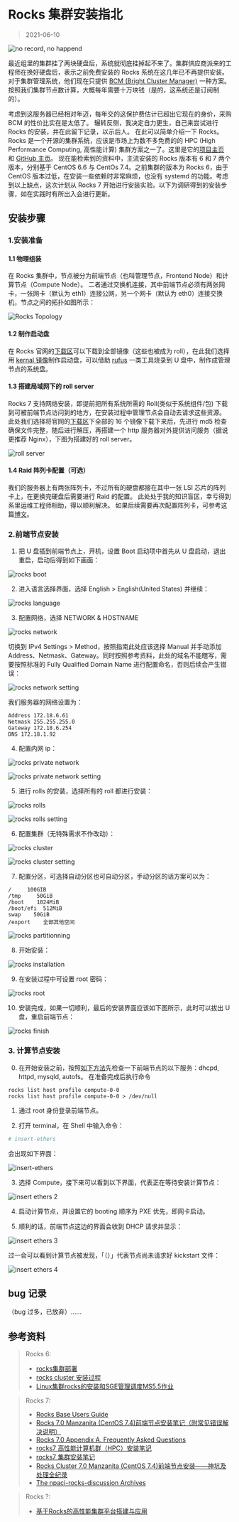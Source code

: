 # Rocks 集群安装指北

> 2021-06-10

![no record, no happend](../img/record-happend.jpeg)

最近组里的集群挂了两块硬盘后，系统就彻底挂掉起不来了。集群供应商派来的工程师在换好硬盘后，表示之前免费安装的 Rocks 系统在这几年已不再提供安装。
对于集群管理系统，他们现在只提供 [BCM (Bright Cluster Manager)](https://www.brightcomputing.com/brightclustermanager) 一种方案。
按照我们集群节点数计算，大概每年需要十万块钱（是的，这系统还是订阅制的）。

考虑到这服务器已经相对年迈，每年交的这保护费估计已超出它现在的身价，采购 BCM 的性价比实在是太低了。
辗转反侧，我决定自力更生，自己来尝试进行 Rocks 的安装，并在此留下记录，以示后人。
在此可以简单介绍一下 Rocks。Rocks 是一个开源的集群系统，应该是市场上为数不多免费的的 HPC (High Performance Computing, 高性能计算) 集群方案之一了。这里是它的[项目主页](http://www.rocksclusters.org/) 和 [GitHub 主页](https://github.com/rocksclusters)。
现在能检索到的资料中，主流安装的 Rocks 版本有 6 和 7 两个版本，分别基于 CentOS 6.6 与 CentOs 7.4。之前集群的版本为 Rocks 6，由于 CentOS 版本过低，在安装一些依赖时非常麻烦，也没有 systemd 的功能。考虑到以上缺点，这次计划从 Rocks 7 开始进行安装实验。以下为调研得到的安装步骤，如在实践时有所出入会进行更新。

## 安装步骤

### 1.安装准备

#### 1.1 物理组装

在 Rocks 集群中，节点被分为前端节点（也叫管理节点，Frontend Node）和计算节点（Compute Node）。
二者通过交换机连接，其中前端节点必须有两张网卡，一张网卡（默认为 eth1）连接公网，另一个网卡（默认为 eth0）连接交换机，节点之间的拓扑如图所示：

![Rocks Topology](../img/rocks-topo.png)

#### 1.2 制作启动盘

在 Rocks 官网的[下载区](http://www.rocksclusters.org/downloads/2017-12-01-download-rocks-7-0-manzanita.html)可以下载到全部镜像（这些也被成为 roll），在此我们选择用 [kernal 镜像](http://central-7-0-x86-64.rocksclusters.org/isos/kernel-7.0-0.x86_64.disk1.iso)制作启动盘，可以借助 [rufus](https://rufus.ie/en_US/) 一类工具烧录到 U 盘中，制作成管理节点的系统盘。

#### 1.3 搭建局域网下的 roll server

Rocks 7 支持网络安装，即提前把所有系统所需的 Roll(类似于系统组件/包) 下载到可被前端节点访问到的地方，在安装过程中管理节点会自动去请求这些资源。
此处我们选择将官网的[下载区](http://www.rocksclusters.org/downloads/2017-12-01-download-rocks-7-0-manzanita.html)下全部的 16 个镜像下载下来后，先进行 md5 检查确保文件完整，随后进行解压，再搭建一个 http 服务器对外提供访问服务（据说更推荐 Nginx），下图为搭建好的 roll server。

![roll server](../img/roll-server.png)

#### 1.4 Raid 阵列卡配置（可选）

我们的服务器上有两张阵列卡，不过所有的硬盘都接在其中一张 LSI 芯片的阵列卡上，在更换完硬盘后需要进行 Raid 的配置。
此处处于我的知识盲区，幸亏得到系里运维工程师相助，得以顺利解决。
如果后续需要再次配置阵列卡，可参考这篇[博文](https://www.yeboyzq.com/yingjianweihu/942.html)。

### 2.前端节点安装

1. 把 U 盘插到前端节点上，开机，设置 Boot 启动项中首先从 U 盘启动，退出重启，启动后得到如下画面：

![rocks boot](../img/rocks-boot.webp)

2. 进入语言选择界面，选择 English > English(United States) 并继续：

![rocks language](../img/rocks-language.webp)

3. 配置网络，选择 NETWORK & HOSTNAME

![rocks network](../img/rocks-network.webp)

切换到 IPv4 Settings > Method，按照指南此处应该选择 Manual 并手动添加 Address、Netmask、Gateway。同时按照参考资料，此处的域名不能瞎写，需要按照标准的 Fully Qualified Domain Name 进行配置命名，否则后续会产生错误：

![rocks network setting](../img/rocks-network-setting.webp)

我们服务器的网络设置为：
```
Address 172.18.6.61
Netmask 255.255.255.0
Gateway 172.18.6.254
DNS 172.18.1.92
```

4. 配置内网 ip：

![rocks private network](../img/rocks-private-network.webp)
   
![rocks private network setting](../img/rocks-private-network-setting.webp)

5. 进行 rolls 的安装，选择所有的 roll 都进行安装：

![rocks rolls](../img/rocks-rolls.webp)

![rocks rolls setting](../img/rocks-rolls-setting.webp)

6. 配置集群（无特殊需求不作改动）：

![rocks cluster](../img/rocks-cluster.webp)

![rocks cluster setting](../img/rocks-cluster-setting.webp)

7. 配置分区，可选择自动分区也可自动分区，手动分区的话方案可以为：

```
/     100GIB
/tmp     50GiB
/boot    1024MiB
/boot/efi  512MiB
swap    50GiB
/export    全部其他空间
```

![rocks partitionning](../img/rocks-partitioning.png)

8. 开始安装：

![rocks installation](../img/rocks-installation.webp)

9. 在安装过程中可设置 root 密码：

![rocks root](../img/rocks-root.png)

10. 安装完成，如果一切顺利，最后的安装界面应该如下图所示，此时可以拔出 U 盘，重启前端节点：

![rocks finish](../img/rocks-finish.png)


### 3. 计算节点安装

0. 在开始安装之前，按照[如下方法](http://central-7-0-x86-64.rocksclusters.org/roll-documentation/base/7.0/faq-installation.html#COMPUTE-KICKSTART-FILE)先检查一下前端节点的以下服务：dhcpd, httpd, mysqld, autofs。
在准备完成后执行命令
```
rocks list host profile compute-0-0
rocks list host profile compute-0-0 > /dev/null
```
<!-- 进行检查，如有错误，参考[以下方法](https://lists.sdsc.edu/pipermail/npaci-rocks-discussion/2015-April/067307.html)重新制造 distro
```
cd /export/rocks/install
rocks create distro
```
过程中可参考 google group 的[这一帖子](https://groups.google.com/g/rocks-clusters/c/Vx8YqVaRpXI/m/GHHNlrl0ajkJ)。 -->

1. 通过 root 身份登录前端节点。

2. 打开 terminal，在 Shell 中输入命令：

```bash
# insert-ethers
```

会出现如下界面：

![insert-ethers](../img/insert-ethers-1.png)

3. 选择 Compute，接下来可以看到以下界面，代表正在等待安装计算节点：

![insert ethers 2](../img/insert-ethers-2.png)

4. 启动计算节点，并设置它的 booting 顺序为 PXE 优先，即网卡启动。

5. 顺利的话，前端节点这边的界面会收到 DHCP 请求并显示：

![insert ethers 3](../img/insert-ethers-3.png)

过一会可以看到计算节点被发现，「（）」代表节点尚未请求好 kickstart 文件：

![insert ethers 4](../img/insert-ethers-4.png)

## bug 记录

（bug 过多，已放弃）......


## 参考资料

> Rocks 6:
> - [rocks集群部署](https://blog.51cto.com/wenzengliu/1871118)
> - [rocks cluster 安装过程](https://blog.whatsroot.xyz/2017/05/08/rocks-install/)
> - [Linux集群rocks的安装和SGE管理调度MS5.5作业](http://muchong.com/t-4547872-1)

> Rocks 7:
> - [Rocks Base Users Guide](http://central-7-0-x86-64.rocksclusters.org/roll-documentation/base/7.0/index.html)
> - [Rocks 7.0 Manzanita (CentOS 7.4)前端节点安装笔记（附常见错误解决说明）](https://www.jianshu.com/p/9e03ff1a6d30)
> - [Rocks 7.0 Appendix A. Frequently Asked Questions](http://central-7-0-x86-64.rocksclusters.org/roll-documentation/base/7.0/faq-installation.html#COMPUTE-KICKSTART-FILE)
> - [rocks7 高性能计算机群（HPC）安装笔记](https://zhuanlan.zhihu.com/p/166168966)
> - [rocks7 集群安装笔记](https://www.omicsclass.com/article/1399)
> - [Rocks Cluster 7.0 Manzanita (CentOS 7.4)前端节点安装——神坑及处理全纪录](http://bbs.keinsci.com/thread-19823-1-1.html)
> - [The npaci-rocks-discussion Archives](https://lists.sdsc.edu/pipermail/npaci-rocks-discussion/)

> Rocks ?:
> - [基于Rocks的高性能集群平台搭建与应用](http://manu46.magtech.com.cn/ces/CN/article/downloadArticleFile.do?attachType=PDF&id=8940)